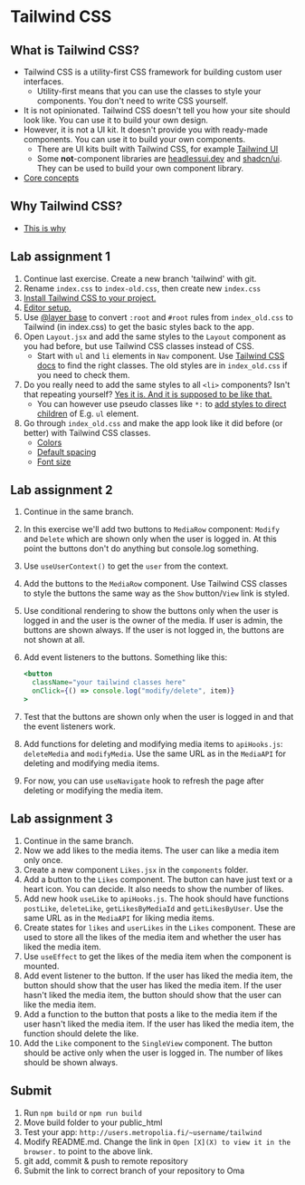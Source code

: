 # Tailwind CSS

## What is Tailwind CSS?

- Tailwind CSS is a utility-first CSS framework for building custom user interfaces.
  - Utility-first means that you can use the classes to style your components. You don't need to write CSS yourself.
- It is not opinionated. Tailwind CSS doesn't tell you how your site should look like. You can use it to build your own
  design.
- However, it is not a UI kit. It doesn't provide you with ready-made components. You can use it to build your own
  components.
  - There are UI kits built with Tailwind CSS, for example [Tailwind UI](https://tailwindui.com/)
  - Some **not**-component libraries are [headlessui.dev](https://headlessui.dev/)
    and [shadcn/ui](https://ui.shadcn.com/). They can be used to build your own component library.
- [Core concepts](https://tailwindcss.com/docs/utility-first)

## Why Tailwind CSS?

- [This is why](https://www.youtube.com/watch?v=t-eR4hA7obg)

## Lab assignment 1

1. Continue last exercise. Create a new branch 'tailwind' with git.
2. Rename `index.css` to `index-old.css`, then create new `index.css`
3. [Install Tailwind CSS to your project.](https://tailwindcss.com/docs/guides/vite#react)
4. [Editor setup.](https://tailwindcss.com/docs/editor-setup)
5. Use [@layer base](https://tailwindcss.com/docs/adding-custom-styles#adding-base-styles) to convert `:root` and `#root` rules from `index_old.css` to Tailwind (in index.css) to get the basic styles back to the app.
8. Open `Layout.jsx` and add the same styles to the `Layout` component as you had before, but use Tailwind CSS classes
   instead of CSS.
   - Start with `ul` and `li` elements in `Nav` component. Use [Tailwind CSS docs](https://tailwindcss.com/docs) to
     find the right classes. The old styles are in `index_old.css` if you need to check them.
9. Do you really need to add the same styles to all `<li>` components? Isn't that repeating
   yourself? [Yes it is. And it is supposed to be like that.](https://tailwindcss.com/docs/reusing-styles#/dashboard)
   - You can however use pseudo classes like `*:`
     to [add styles to direct children](https://tailwindcss.com/docs/hover-focus-and-other-states#styling-direct-children)
     of E.g. `ul` element.
10. Go through `index_old.css` and make the app look like it did before (or better) with Tailwind CSS classes.
    - [Colors](https://tailwindcolor.com/)
    - [Default spacing](https://tailwindcss.com/docs/customizing-spacing#default-spacing-scale)
    - [Font size](https://tailwindcss.com/docs/font-size)

## Lab assignment 2

1. Continue in the same branch.
2. In this exercise we'll add two buttons to `MediaRow` component: `Modify` and `Delete` which are shown only when the user is logged in. At this point the buttons don't do anything but console.log something.
3. Use `useUserContext()` to get the `user` from the context.
4. Add the buttons to the `MediaRow` component. Use Tailwind CSS classes to style the buttons the same way as the `Show` button/`View` link is styled.
5. Use conditional rendering to show the buttons only when the user is logged in and the user is the owner of the media. If user is admin, the buttons are shown always. If the user is not logged in, the buttons are not shown at all.
6. Add event listeners to the buttons. Something like this:

   ```jsx
   <button
     className="your tailwind classes here"
     onClick={() => console.log("modify/delete", item)}
   >
   ```

7. Test that the buttons are shown only when the user is logged in and that the event listeners work.
8. Add functions for deleting and modifying media items to `apiHooks.js`: `deleteMedia` and `modifyMedia`. Use the same URL as in the `MediaAPI` for deleting and modifying media items.
9. For now, you can use `useNavigate` hook to refresh the page after deleting or modifying the media item.

## Lab assignment 3

1. Continue in the same branch.
2. Now we add likes to the media items. The user can like a media item only once.
3. Create a new component `Likes.jsx` in the `components` folder.
4. Add a button to the `Likes` component. The button can have just text or a heart icon. You can decide. It also needs to show the number of likes.
5. Add new hook `useLike` to `apiHooks.js`. The hook should have functions `postLike`, `deleteLike`, `getLikesByMediaId` and `getLikesByUser`. Use the same URL as in the `MediaAPI` for liking media items.
6. Create states for `likes` and `userLikes` in the `Likes` component. These are used to store all the likes of the media item and whether the user has liked the media item.
7. Use `useEffect` to get the likes of the media item when the component is mounted.
8. Add event listener to the button. If the user has liked the media item, the button should show that the user has liked the media item. If the user hasn't liked the media item, the button should show that the user can like the media item.
9. Add a function to the button that posts a like to the media item if the user hasn't liked the media item. If the user has liked the media item, the function should delete the like.
10. Add the `Like` component to the `SingleView` component. The button should be active only when the user is logged in. The number of likes should be shown always.

## Submit

1. Run `npm build` or `npm run build`
2. Move build folder to your public_html
3. Test your app: `http://users.metropolia.fi/~username/tailwind`
4. Modify README.md. Change the link in `Open [X](X) to view it in the browser.` to point to the above link.
5. git add, commit & push to remote repository
6. Submit the link to correct branch of your repository to Oma
